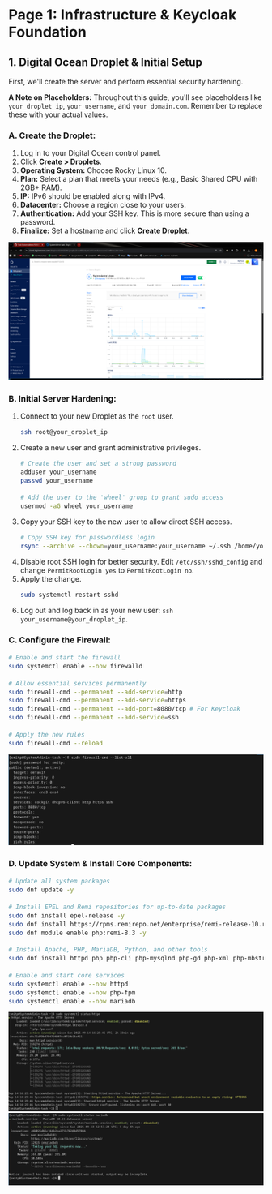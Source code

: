 # Page 1: Infrastructure & Keycloak Foundation

## 1. Digital Ocean Droplet & Initial Setup

First, we'll create the server and perform essential security hardening.

**A Note on Placeholders:** Throughout this guide, you'll see placeholders like `your_droplet_ip`, `your_username`, and `your_domain.com`. Remember to replace these with your actual values.

### A. Create the Droplet:

1.  Log in to your Digital Ocean control panel.
2.  Click **Create > Droplets**.
3.  **Operating System:** Choose Rocky Linux 10.
4.  **Plan:** Select a plan that meets your needs (e.g., Basic Shared CPU with 2GB+ RAM).
5.  **IP:** IPv6 should be enabled along with IPv4.
6.  **Datacenter:** Choose a region close to your users.
7.  **Authentication:** Add your SSH key. This is more secure than using a password.
8.  **Finalize:** Set a hostname and click **Create Droplet**.

![Droplet Creation](./screenshots/droplet.png)

### B. Initial Server Hardening:

1.  Connect to your new Droplet as the `root` user.
    ```bash
    ssh root@your_droplet_ip
    ```
2.  Create a new user and grant administrative privileges.
    ```bash
    # Create the user and set a strong password
    adduser your_username
    passwd your_username

    # Add the user to the 'wheel' group to grant sudo access
    usermod -aG wheel your_username
    ```
3.  Copy your SSH key to the new user to allow direct SSH access.
    ```bash
    # Copy SSH key for passwordless login
    rsync --archive --chown=your_username:your_username ~/.ssh /home/your_username
    ```
4.  Disable root SSH login for better security. Edit `/etc/ssh/sshd_config` and change `PermitRootLogin yes` to `PermitRootLogin no`.
5.  Apply the change.
    ```bash
    sudo systemctl restart sshd
    ```
6.  Log out and log back in as your new user: `ssh your_username@your_droplet_ip`.

### C. Configure the Firewall:

```bash
# Enable and start the firewall
sudo systemctl enable --now firewalld

# Allow essential services permanently
sudo firewall-cmd --permanent --add-service=http
sudo firewall-cmd --permanent --add-service=https
sudo firewall-cmd --permanent --add-port=8080/tcp # For Keycloak
sudo firewall-cmd --permanent --add-service=ssh

# Apply the new rules
sudo firewall-cmd --reload
```
![Firewall check](./screenshots/Firewall.png)


### D. Update System & Install Core Components:

```bash
# Update all system packages
sudo dnf update -y

# Install EPEL and Remi repositories for up-to-date packages
sudo dnf install epel-release -y
sudo dnf install https://rpms.remirepo.net/enterprise/remi-release-10.rpm -y
sudo dnf module enable php:remi-8.3 -y

# Install Apache, PHP, MariaDB, Python, and other tools
sudo dnf install httpd php php-cli php-mysqlnd php-gd php-xml php-mbstring php-json php-fpm mariadb-server python3 python3-pip unzip wget -y

# Enable and start core services
sudo systemctl enable --now httpd
sudo systemctl enable --now php-fpm
sudo systemctl enable --now mariadb
```
![httpd](./screenshots/httpd.png)
![mariadb](./screenshots/mariadb.png)
